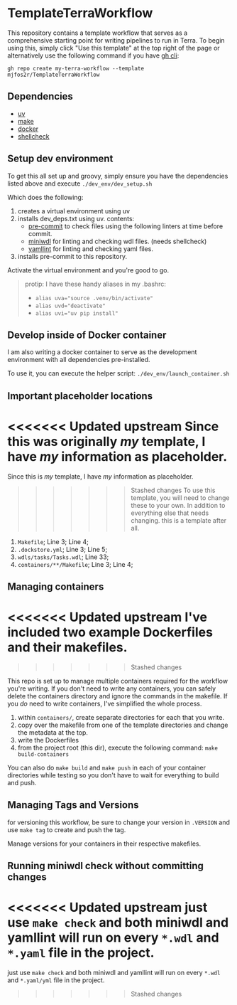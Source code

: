 # TemplateTerraWorkflow

This repository contains a template workflow that serves as a comprehensive starting point for writing pipelines to run in Terra.
To begin using this, simply click "Use this template" at the top right of the page or alternatively use the following command if
you have [gh cli](https://cli.github.com/manual/):
```
gh repo create my-terra-workflow --template mjfos2r/TemplateTerraWorkflow
```

## Dependencies

- [uv](https://astral.sh/uv)
- [make](https://www.gnu.org/software/make/)
- [docker](https://www.docker.com)
- [shellcheck](https://www.shellcheck.net)

## Setup dev environment

To get this all set up and groovy, simply ensure you have the dependencies listed above and execute `./dev_env/dev_setup.sh`

Which does the following:

1. creates a virtual environment using uv
2. installs dev_deps.txt using uv.
   contents:
    - [pre-commit](https://pre-commit.com) to check files using the following linters at time before commit.
    - [miniwdl](https://github.com/chanzuckerberg/miniwdl) for linting and checking wdl files. (needs shellcheck)
    - [yamllint](https://github.com/adrienverge/yamllint) for linting and checking yaml files.
3. installs pre-commit to this repository.

Activate the virtual environment and you're good to go.
>protip: I have these handy aliases in my .bashrc:
>
> - `alias uva="source .venv/bin/activate"`
> - `alias uvd="deactivate"`
> - `alias uvi="uv pip install"`

## Develop inside of Docker container

I am also writing a docker container to serve as the development environment with all dependencies pre-installed.

To use it, you can execute the helper script: `./dev_env/launch_container.sh`

## Important placeholder locations
<<<<<<< Updated upstream
Since this was originally *my* template, I have *my* information as placeholder.
=======

Since this is *my* template, I have *my* information as placeholder.
>>>>>>> Stashed changes
To use this template, you will need to change these to your own.
>In addition to everything else that needs changing. this is a template after all.

1. `Makefile`; Line 3; Line 4;
2. `.dockstore.yml`; Line 3; Line 5;
3. `wdls/tasks/Tasks.wdl`; Line 33;
4. `containers/**/Makefile`; Line 3; Line 4;

## Managing containers
<<<<<<< Updated upstream
I've included two example Dockerfiles and their makefiles.
=======
>>>>>>> Stashed changes

This repo is set up to manage multiple containers required for the workflow you're writing.
If you don't need to write any containers, you can safely delete the containers directory and ignore the commands in the makefile.
If you *do* need to write containers, I've simplified the whole process.

1. within `containers/`, create separate directories for each that you write.
2. copy over the makefile from one of the template directories and change the metadata at the top.
3. write the Dockerfiles
4. from the project root (this dir), execute the following command: `make build-containers`

You can also do `make build` and `make push` in each of your container directories while testing so you don't have to wait for everything to build and push.

## Managing Tags and Versions

for versioning this workflow, be sure to change your version in `.VERSION` and use `make tag` to create and push the tag.

Manage versions for your containers in their respective makefiles.

## Running miniwdl check without committing changes
<<<<<<< Updated upstream
just use `make check` and both miniwdl and yamllint will run on every `*.wdl` and `*.yaml` file in the project.
=======

just use `make check` and both miniwdl and yamllint will run on every `*.wdl` and `*.yaml/yml` file in the project.
>>>>>>> Stashed changes
